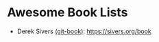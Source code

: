 # Awesome Book Lists

- Derek Sivers [(git-book)](https://github.com/git-wiki/wiki/blob/master/pages/derek_sivers.md): https://sivers.org/book

